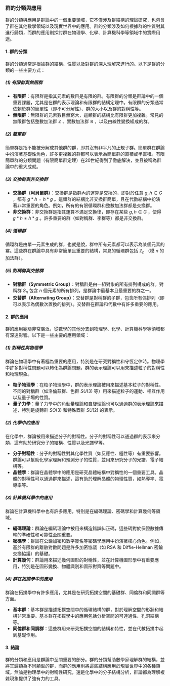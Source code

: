 ### 群的分類與應用

群的分類與應用是群論中的一個重要領域，它不僅涉及群結構的理論研究，也包含了群在其他數學領域以及現實世界中的應用。群的分類涉及如何根據群的性質對其進行歸類，而群的應用則探討群在物理學、化學、計算機科學等領域中的實際用途。

#### 1. 群的分類

群的分類通常是根據群的結構、性質以及對群的深入理解來進行的。以下是群的分類的一些主要方式：

##### (1) **有限群與無限群**
- **有限群**：有限群是指其元素的數目是有限的群。有限群的分類是群論中的一個重要課題，尤其是在群的表示理論和有限群的結構定理中。有限群的分類通常依賴於群的簡單性（即不可分解性）、群的大小以及群的對稱性等。
- **無限群**：無限群的元素數目無窮大，這類群的結構比有限群更加複雜。常見的無限群包括整數加法群  $`\mathbb{Z}`$ 、實數加法群  $`\mathbb{R}`$ ，以及由線性變換組成的群。

##### (2) **簡單群**
簡單群是指不能被分解成其他群的群，即其沒有非平凡的正規子群。簡單群在群論中扮演著基礎性角色，許多更複雜的群都可以表示為簡單群的直積或半直積。有限簡單群的分類問題（有限簡單群定理）在20世紀得到了徹底解決，並且被稱為群論中的重大成就。

##### (3) **交換群與非交換群**
- **交換群（阿貝爾群）**：交換群是指群內的運算是交換的，即對於任意  $`g, h \in G`$ ，都有  $`g * h = h * g`$ 。這類群的結構比非交換群簡單，且在代數結構中扮演著非常重要的角色。例如，所有的有限循環群和整數加法群都是交換群。
- **非交換群**：非交換群是指其運算不滿足交換律，即存在某些  $`g, h \in G`$ ，使得  $`g * h \neq h * g`$ 。許多重要的群（如對稱群、李群等）都是非交換群。

##### (4) **循環群**
循環群是由單一元素生成的群，也就是說，群中所有元素都可以表示為某個元素的冪。這些群在群論中具有非常簡單且重要的結構，常見的循環群包括  $`\mathbb{Z}_n`$ （模  $`n`$  的加法群）。

##### (5) **對稱群與交替群**
- **對稱群（Symmetric Group）**：對稱群是由一組對象的所有排列構成的群。對稱群  $`S_n`$  包含  $`n`$  個元素的所有排列，是群論中最基本且最重要的群之一。
- **交替群（Alternating Group）**：交替群是對稱群的子群，包含所有偶排列（即可以表示為偶數次置換的排列）。交替群在群論和代數中有許多重要的應用。

#### 2. 群的應用

群的應用範疇非常廣泛，從數學的其他分支到物理學、化學、計算機科學等領域都有深遠影響。以下是一些主要的應用領域：

##### (1) **對稱性與物理學**
群論在物理學中有著極為重要的應用，特別是在研究對稱性和守恆定律時。物理學中許多對稱性問題可以轉化為群論問題，群的表示理論可以用來描述粒子的對稱性和物理現象。

- **粒子物理學**：在粒子物理學中，群的表示理論被用來描述基本粒子的對稱性。不同的對稱群（如洛倫茲群、色群  $`SU(3)`$  等）用來描述粒子的運動、相互作用以及量子場的性質。
- **量子力學**：量子力學中的角動量理論和自旋理論也可以通過群的表示理論來描述，特別是旋轉群  $`SO(3)`$  和特殊酉群  $`SU(2)`$  的表示。

##### (2) **化學中的應用**
在化學中，群論被用來描述分子的對稱性。分子的對稱性可以通過群的表示來分類，這有助於研究分子的結構、性質以及光譜學等。

- **分子對稱性**：分子的對稱性對其化學性質（如反應性、極性等）有重要影響。群論可以幫助化學家理解和預測分子的性質，並用來研究分子的光譜、電子結構等。
- **晶體學**：群論在晶體學中的應用是研究晶體結構中對稱性的一個重要工具。晶體的對稱性可以通過群來描述，這有助於理解晶體的物理性質，如熱導率、電導率等。

##### (3) **計算機科學中的應用**
群論在計算機科學中也有許多應用，特別是在編碼理論、密碼學和計算幾何等領域。

- **編碼理論**：群論在編碼理論中被用來構造錯誤糾正碼，這些碼對於保證數據傳輸的準確性和可靠性至關重要。
- **密碼學**：群論在公鑰加密和數字簽名等密碼學應用中扮演著核心角色。例如，基於有限群的離散對數問題是許多加密協議（如 RSA 和 Diffie-Hellman 密鑰交換協議）的基礎。
- **計算幾何**：群論用來描述幾何圖形的對稱性，並在計算機圖形學中有重要應用，特別是在圖形變換、物體識別和圖形對齊等問題中。

##### (4) **群在拓撲學中的應用**
群論在拓撲學中有許多應用，尤其是在研究拓撲空間的基礎群、同倫群和同調群等方面。

- **基本群**：基本群是描述拓撲空間中的循環結構的群，對於理解空間的形狀和結構非常重要。基本群在拓撲學中的應用包括分析空間的可連通性、孔洞結構等。
- **同倫群和同調群**：這些群用來研究拓撲空間的結構和特性，並在代數拓撲中起到基礎作用。

#### 3. 結論

群的分類和應用是群論中至關重要的部分。群的分類幫助數學家理解群的結構，並將其歸類為不同類型的群，而群的應用則將這些結構應用於現實世界中的各種領域。無論是物理學中的對稱性研究，還是化學中的分子結構分析，群論都為理解複雜現象提供了強有力的工具。